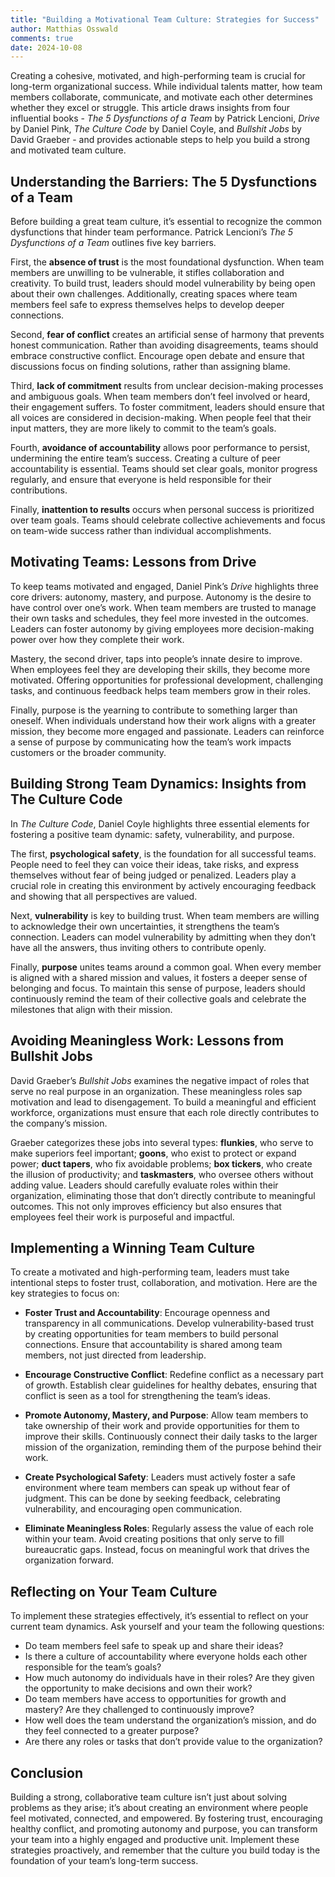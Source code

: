 ```yaml
---
title: "Building a Motivational Team Culture: Strategies for Success"
author: Matthias Osswald
comments: true
date: 2024-10-08
---
```


Creating a cohesive, motivated, and high-performing team is crucial for long-term 
organizational success. While individual talents matter, how team members collaborate, 
communicate, and motivate each other determines whether they excel or struggle. 
This article draws insights from four influential books - *The 5 Dysfunctions of a 
Team* by Patrick Lencioni, *Drive* by Daniel Pink, *The Culture Code* by Daniel 
Coyle, and *Bullshit Jobs* by David Graeber - and provides actionable steps to help 
you build a strong and motivated team culture.

## Understanding the Barriers: The 5 Dysfunctions of a Team

Before building a great team culture, it’s essential to recognize the common 
dysfunctions that hinder team performance. Patrick Lencioni’s *The 5 Dysfunctions 
of a Team* outlines five key barriers.

First, the **absence of trust** is the most foundational dysfunction. When team 
members are unwilling to be vulnerable, it stifles collaboration and creativity. 
To build trust, leaders should model vulnerability by being open about their own 
challenges. Additionally, creating spaces where team members feel safe to express 
themselves helps to develop deeper connections.

Second, **fear of conflict** creates an artificial sense of harmony that prevents 
honest communication. Rather than avoiding disagreements, teams should embrace 
constructive conflict. Encourage open debate and ensure that discussions focus on 
finding solutions, rather than assigning blame.

Third, **lack of commitment** results from unclear decision-making processes and 
ambiguous goals. When team members don’t feel involved or heard, their engagement 
suffers. To foster commitment, leaders should ensure that all voices are 
considered in decision-making. When people feel that their input matters, they are 
more likely to commit to the team’s goals.

Fourth, **avoidance of accountability** allows poor performance to persist, 
undermining the entire team’s success. Creating a culture of peer accountability 
is essential. Teams should set clear goals, monitor progress regularly, and ensure 
that everyone is held responsible for their contributions.

Finally, **inattention to results** occurs when personal success is prioritized 
over team goals. Teams should celebrate collective achievements and focus on 
team-wide success rather than individual accomplishments.

## Motivating Teams: Lessons from Drive

To keep teams motivated and engaged, Daniel Pink’s *Drive* highlights three core 
drivers: autonomy, mastery, and purpose. Autonomy is the desire to have control 
over one’s work. When team members are trusted to manage their own tasks and 
schedules, they feel more invested in the outcomes. Leaders can foster autonomy by 
giving employees more decision-making power over how they complete their work.

Mastery, the second driver, taps into people’s innate desire to improve. When 
employees feel they are developing their skills, they become more motivated. 
Offering opportunities for professional development, challenging tasks, and 
continuous feedback helps team members grow in their roles.

Finally, purpose is the yearning to contribute to something larger than oneself. 
When individuals understand how their work aligns with a greater mission, they 
become more engaged and passionate. Leaders can reinforce a sense of purpose by 
communicating how the team’s work impacts customers or the broader community.

## Building Strong Team Dynamics: Insights from The Culture Code

In *The Culture Code*, Daniel Coyle highlights three essential elements for 
fostering a positive team dynamic: safety, vulnerability, and purpose. 

The first, **psychological safety**, is the foundation for all successful teams. 
People need to feel they can voice their ideas, take risks, and express themselves 
without fear of being judged or penalized. Leaders play a crucial role in creating 
this environment by actively encouraging feedback and showing that all 
perspectives are valued.

Next, **vulnerability** is key to building trust. When team members are willing to 
acknowledge their own uncertainties, it strengthens the team’s connection. Leaders 
can model vulnerability by admitting when they don’t have all the answers, thus 
inviting others to contribute openly.

Finally, **purpose** unites teams around a common goal. When every member is 
aligned with a shared mission and values, it fosters a deeper sense of belonging 
and focus. To maintain this sense of purpose, leaders should continuously remind 
the team of their collective goals and celebrate the milestones that align with 
their mission.

## Avoiding Meaningless Work: Lessons from Bullshit Jobs

David Graeber’s *Bullshit Jobs* examines the negative impact of roles that serve 
no real purpose in an organization. These meaningless roles sap motivation and 
lead to disengagement. To build a meaningful and efficient workforce, organizations 
must ensure that each role directly contributes to the company’s mission.

Graeber categorizes these jobs into several types: **flunkies**, who serve to 
make superiors feel important; **goons**, who exist to protect or expand power; 
**duct tapers**, who fix avoidable problems; **box tickers**, who create the 
illusion of productivity; and **taskmasters**, who oversee others without adding 
value. Leaders should carefully evaluate roles within their organization, 
eliminating those that don’t directly contribute to meaningful outcomes. This not 
only improves efficiency but also ensures that employees feel their work is 
purposeful and impactful.

## Implementing a Winning Team Culture

To create a motivated and high-performing team, leaders must take intentional 
steps to foster trust, collaboration, and motivation. Here are the key strategies 
to focus on:

- **Foster Trust and Accountability**: Encourage openness and transparency in all 
communications. Develop vulnerability-based trust by creating opportunities for 
team members to build personal connections. Ensure that accountability is shared 
among team members, not just directed from leadership.
  
- **Encourage Constructive Conflict**: Redefine conflict as a necessary part of 
growth. Establish clear guidelines for healthy debates, ensuring that conflict is 
seen as a tool for strengthening the team’s ideas.

- **Promote Autonomy, Mastery, and Purpose**: Allow team members to take 
ownership of their work and provide opportunities for them to improve their 
skills. Continuously connect their daily tasks to the larger mission of the 
organization, reminding them of the purpose behind their work.

- **Create Psychological Safety**: Leaders must actively foster a safe 
environment where team members can speak up without fear of judgment. This can be 
done by seeking feedback, celebrating vulnerability, and encouraging open 
communication.

- **Eliminate Meaningless Roles**: Regularly assess the value of each role 
within your team. Avoid creating positions that only serve to fill bureaucratic 
gaps. Instead, focus on meaningful work that drives the organization forward.

## Reflecting on Your Team Culture

To implement these strategies effectively, it’s essential to reflect on your 
current team dynamics. Ask yourself and your team the following questions:

- Do team members feel safe to speak up and share their ideas?
- Is there a culture of accountability where everyone holds each other 
  responsible for the team’s goals?
- How much autonomy do individuals have in their roles? Are they given the 
  opportunity to make decisions and own their work?
- Do team members have access to opportunities for growth and mastery? Are they 
  challenged to continuously improve?
- How well does the team understand the organization’s mission, and do they 
  feel connected to a greater purpose?
- Are there any roles or tasks that don’t provide value to the organization?

## Conclusion

Building a strong, collaborative team culture isn’t just about solving problems 
as they arise; it’s about creating an environment where people feel motivated, 
connected, and empowered. By fostering trust, encouraging healthy conflict, and 
promoting autonomy and purpose, you can transform your team into a highly engaged 
and productive unit. Implement these strategies proactively, and remember that 
the culture you build today is the foundation of your team’s long-term success.
